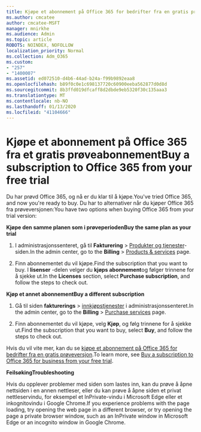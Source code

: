 ```yaml
---
title: Kjøpe et abonnement på Office 365 for bedrifter fra en gratis prøveperiode
ms.author: cmcatee
author: cmcatee-MSFT
manager: mnirkhe
ms.audience: Admin
ms.topic: article
ROBOTS: NOINDEX, NOFOLLOW
localization_priority: Normal
ms.collection: Adm_O365
ms.custom:
- "257"
- "1400007"
ms.assetid: ed072510-d4b6-44ad-b24a-f99b9892eaa8
ms.openlocfilehash: b89f0c0e1c698137720c60900eeba562877d0d8d
ms.sourcegitcommit: 8b3ffd019dfcaff8d2dbde9eb5320f30c135aaa3
ms.translationtype: MT
ms.contentlocale: nb-NO
ms.lasthandoff: 01/13/2020
ms.locfileid: "41104666"
---
```

# <a name="buy-a-subscription-to-office-365-from-your-free-trial"></a><span data-ttu-id="504dc-102">Kjøpe et abonnement på Office 365 fra et gratis prøveabonnement</span><span class="sxs-lookup"><span data-stu-id="504dc-102">Buy a subscription to Office 365 from your free trial</span></span>

<span data-ttu-id="504dc-103">Du har prøvd Office 365, og nå er du klar til å kjøpe.</span><span class="sxs-lookup"><span data-stu-id="504dc-103">You've tried Office 365, and now you're ready to buy.</span></span> <span data-ttu-id="504dc-104">Du har to alternativer når du kjøper Office 365 fra prøveversjonen:</span><span class="sxs-lookup"><span data-stu-id="504dc-104">You have two options when buying Office 365 from your trial version:</span></span>
  
 <span data-ttu-id="504dc-105">**Kjøpe den samme planen som i prøveperioden**</span><span class="sxs-lookup"><span data-stu-id="504dc-105">**Buy the same plan as your trial**</span></span>
  
1. <span data-ttu-id="504dc-106">I administrasjonssenteret, gå til **Fakturering** \> [Produkter og tjenester](https://go.microsoft.com/fwlink/p/?linkid=842054)-siden.</span><span class="sxs-lookup"><span data-stu-id="504dc-106">In the admin center, go to the **Billing** \> [Products & services](https://go.microsoft.com/fwlink/p/?linkid=842054) page.</span></span>

2. <span data-ttu-id="504dc-107">Finn abonnementet du vil kjøpe.</span><span class="sxs-lookup"><span data-stu-id="504dc-107">Find the subscription that you want to buy.</span></span> <span data-ttu-id="504dc-108">I **lisenser** -delen velger du **kjøps abonnement**og følger trinnene for å sjekke ut.</span><span class="sxs-lookup"><span data-stu-id="504dc-108">In the **Licenses** section, select **Purchase subscription**, and follow the steps to check out.</span></span>

<span data-ttu-id="504dc-109">**Kjøp et annet abonnement**</span><span class="sxs-lookup"><span data-stu-id="504dc-109">**Buy a different subscription**</span></span>
  
1. <span data-ttu-id="504dc-110">Gå til siden **fakturerings** \> [innkjøpstjenester](https://go.microsoft.com/fwlink/p/?linkid=868433) i administrasjonssenteret.</span><span class="sxs-lookup"><span data-stu-id="504dc-110">In the admin center, go to the **Billing** \> [Purchase services](https://go.microsoft.com/fwlink/p/?linkid=868433) page.</span></span>

3. <span data-ttu-id="504dc-111">Finn abonnementet du vil kjøpe, velg **Kjøp**, og følg trinnene for å sjekke ut.</span><span class="sxs-lookup"><span data-stu-id="504dc-111">Find the subscription that you want to buy, select **Buy**, and follow the steps to check out.</span></span>

<span data-ttu-id="504dc-112">Hvis du vil vite mer, kan du se [kjøpe et abonnement på Office 365 for bedrifter fra en gratis prøveversjon](https://docs.microsoft.com/office365/admin/subscriptions-and-billing/buy-a-subscription-from-your-free-trial).</span><span class="sxs-lookup"><span data-stu-id="504dc-112">To learn more, see [Buy a subscription to Office 365 for business from your free trial](https://docs.microsoft.com/office365/admin/subscriptions-and-billing/buy-a-subscription-from-your-free-trial).</span></span>

<span data-ttu-id="504dc-113">**Feilsøking**</span><span class="sxs-lookup"><span data-stu-id="504dc-113">**Troubleshooting**</span></span>

<span data-ttu-id="504dc-114">Hvis du opplever problemer med siden som lastes inn, kan du prøve å åpne nettsiden i en annen nettleser, eller du kan prøve å åpne siden et privat nettleservindu, for eksempel et InPrivate-vindu i Microsoft Edge eller et inkognitovindu i Google Chrome.</span><span class="sxs-lookup"><span data-stu-id="504dc-114">If you experience problems with the page loading, try opening the web page in a different browser, or try opening the page a private browser window, such as an InPrivate window in Microsoft Edge or an incognito window in Google Chrome.</span></span>
